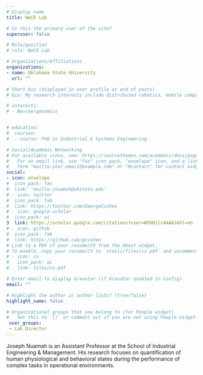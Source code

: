 ```yaml
---
# Display name
title: NeCE Lab

# Is this the primary user of the site?
superuser: false

# Role/position
# role: NeCE Lab

# Organizations/Affiliations
organizations:
- name: Oklahoma State University
  url: ""

# Short bio (displayed in user profile at end of posts)
# bio: My research interests include distributed robotics, mobile computing and programmable matter.

# interests:
# - Neuroergonomics


# education:
#  courses:
#  - course: PhD in Industrial & Systems Engineering

# Social/Academic Networking
# For available icons, see: https://sourcethemes.com/academic/docs/page-builder/#icons
#   For an email link, use "fas" icon pack, "envelope" icon, and a link in the
#   form "mailto:your-email@example.com" or "#contact" for contact widget.
social:
- icon: envelope
#  icon_pack: fas
#  link: 'mailto:jnuamah@okstate.edu'
# - icon: twitter
#  icon_pack: fab
#  link: https://twitter.com/GeorgeCushen
# - icon: google-scholar
#  icon_pack: ai
3  link: https://scholar.google.com/citations?user=W5OD1lcAAAAJ&hl=en
# - icon: github
#  icon_pack: fab
#  link: https://github.com/gcushen
# Link to a PDF of your resume/CV from the About widget.
# To enable, copy your resume/CV to `static/files/cv.pdf` and uncomment the lines below.
# - icon: cv
#   icon_pack: ai
#   link: files/cv.pdf

# Enter email to display Gravatar (if Gravatar enabled in Config)
email: ""

# Highlight the author in author lists? (true/false)
highlight_name: false

# Organizational groups that you belong to (for People widget)
#   Set this to `[]` or comment out if you are not using People widget.
 user_groups:
 - Lab Director
---
```


Joseph Nuamah is an Assistant Professor at the School of Industrial Engineering & Management. His research focuses on quantification of human physiological and behavioral states during the performance of complex tasks in operational environments.

